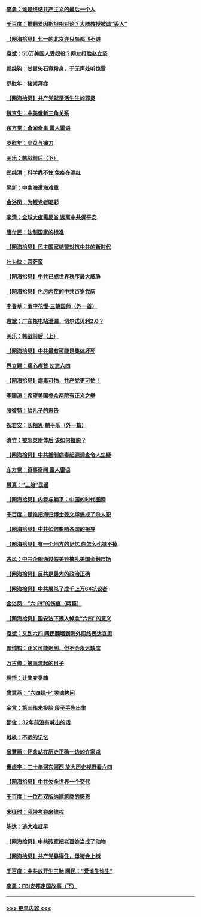 #### [李勇：谁是终结共产主义的最后一个人](../pages/nsc993/n13044397.md?t=06250052) 
#### [千百度：推翻爱因斯坦相对论？大陆教授被讽“丢人”](../pages/nsc993/n13043908.md?t=06250052) 
#### [【网海拾贝】七一的北京连只鸟都飞不进](../pages/nsc993/n13041377.md?t=06250052) 
#### [袁斌：50万美国人受奴役？网友打脸赵立坚](../pages/nsc993/n13041330.md?t=06250052) 
#### [颜纯钩：甘冒矢石竟粉身，于无声处听惊雷](../pages/nsc993/n13041140.md?t=06250052) 
#### [罗慰年：猪崇拜症](../pages/nsc993/n13041071.md?t=06250052) 
#### [【网海拾贝】共产党就是活生生的邪灵](../pages/nsc993/n13036627.md?t=06250052) 
#### [魏京生：中美俄新三角关系](../pages/nsc993/n13035986.md?t=06250052) 
#### [东方觉：奇闻奇事 雷人雷语](../pages/nsc993/n13035878.md?t=06250052) 
#### [罗慰年：韭菜与镰刀](../pages/nsc993/n13034374.md?t=06250052) 
#### [关乐：韩战前后（下）](../pages/nsc993/n13034113.md?t=06250052) 
#### [郑纯清：科学靠不住 免疫在漂红](../pages/nsc993/n13034093.md?t=06250052) 
#### [吴新：中南海遭海难重](../pages/nsc993/n13034084.md?t=06250052) 
#### [金浴凤：为叛党者喝彩](../pages/nsc993/n13034058.md?t=06250052) 
#### [李清：全球大疫需反省 远离中共保平安](../pages/nsc993/n13033784.md?t=06250052) 
#### [唐付民：法制国家的标准](../pages/nsc993/n13032944.md?t=06250052) 
#### [【网海拾贝】民主国家结盟对抗中共的新时代](../pages/nsc993/n13031717.md?t=06250052) 
#### [吐为快：菩萨蛮](../pages/nsc993/n13030033.md?t=06250052) 
#### [【网海拾贝】中共已成世界秩序最大威胁](../pages/nsc993/n13028138.md?t=06250052) 
#### [【网海拾贝】色厉内荏的中共百岁党庆](../pages/nsc993/n13025582.md?t=06250052) 
#### [李春草：雨中花慢‧三朝国师（外一首）](../pages/nsc993/n13025567.md?t=06250052) 
#### [袁斌：广东核电站泄漏，切尔诺贝利2.0？](../pages/nsc993/n13025475.md?t=06250052) 
#### [关乐：韩战前后（上）](../pages/nsc993/n13025387.md?t=06250052) 
#### [【网海拾贝】中共最有可能是集体坏死](../pages/nsc993/n13023101.md?t=06250052) 
#### [界立建：痛心疾首 勿忘六四](../pages/nsc993/n13022339.md?t=06250052) 
#### [【网海拾贝】病毒可怕，共产党更可怕！](../pages/nsc993/n13020728.md?t=06250052) 
#### [李国涛：希望美国参众两院有正义之举](../pages/nsc993/n13020674.md?t=06250052) 
#### [张彼特：给儿子的忠告](../pages/nsc993/n13018934.md?t=06250052) 
#### [祝君安：长相思‧躺平乐（外一篇）](../pages/nsc993/n13018923.md?t=06250052) 
#### [清竹：被邪灵附体后 该如何摆脱？](../pages/nsc993/n13018877.md?t=06250052) 
#### [【网海拾贝】中共抵制病毒起源调查令人生疑](../pages/nsc993/n13017785.md?t=06250052) 
#### [东方觉：奇事奇闻 雷人雷语](../pages/nsc993/n13017577.md?t=06250052) 
#### [慧真：“三胎”民谣](../pages/nsc993/n13017394.md?t=06250052) 
#### [【网海拾贝】内卷与躺平：中国的时代图腾](../pages/nsc993/n13016128.md?t=06250052) 
#### [千百度：是谁把海归博士姜文华逼成了杀人犯](../pages/nsc993/n13015218.md?t=06250052) 
#### [【网海拾贝】中共如何影响各国的报导](../pages/nsc993/n13012599.md?t=06250052) 
#### [【网海拾贝】有一个地方的记忆 你怎么也抹不掉](../pages/nsc993/n13009802.md?t=06250052) 
#### [古风：中共企图通过假美钞搞乱美国金融市场](../pages/nsc993/n13009626.md?t=06250052) 
#### [【网海拾贝】反共是最大的政治正确](../pages/nsc993/n13007051.md?t=06250052) 
#### [【网海拾贝】中共屠杀了成千上万64抗议者](../pages/nsc993/n13002713.md?t=06250052) 
#### [金浴凤：“六·四”的伤痕（两篇）](../pages/nsc993/n13001719.md?t=06250052) 
#### [【网海拾贝】国安法下港人悼念“六四”的意义](../pages/nsc993/n13001039.md?t=06250052) 
#### [袁斌：又到六四 网民翻墙到海外网络表达哀思](../pages/nsc993/n13000995.md?t=06250052) 
#### [颜纯钩：正义可能迟到，但不会永远缺席](../pages/nsc993/n13000920.md?t=06250052) 
#### [万古缘：被血漂起的日子](../pages/nsc993/n13000914.md?t=06250052) 
#### [理悟：计生变奏曲](../pages/nsc993/n13000414.md?t=06250052) 
#### [曾慧燕：“六四绿卡”灵魂拷问](../pages/nsc993/n13000277.md?t=06250052) 
#### [金言：第三孩未投胎 段子手先出生](../pages/nsc993/n13000215.md?t=06250052) 
#### [邵俊：32年前没有喊出的话](../pages/nsc993/n13000181.md?t=06250052) 
#### [戟枫：不远的记忆](../pages/nsc993/n13000121.md?t=06250052) 
#### [曾慧燕：怀念站在历史正确一边的许家屯](../pages/nsc993/n13000073.md?t=06250052) 
#### [惠虎宇：三十年河东河西 放大历史视野看六四](../pages/nsc993/n13000018.md?t=06250052) 
#### [【网海拾贝】中共欠全世界一个交代](../pages/nsc993/n12998706.md?t=06250052) 
#### [千百度：一位西双版纳建筑商的感恩](../pages/nsc993/n12998487.md?t=06250052) 
#### [宋征时：我带考卷来维权](../pages/nsc993/n12994088.md?t=06250052) 
#### [陈达：逃大难赶早](../pages/nsc993/n12993569.md?t=06250052) 
#### [【网海拾贝】中共砖家把老百姓当成了动物](../pages/nsc993/n12993483.md?t=06250052) 
#### [【网海拾贝】共产党靠得住，母猪会上树](../pages/nsc993/n12990730.md?t=06250052) 
#### [千百度：中共放开生三胎 网民：“爱谁生谁生”](../pages/nsc993/n12990644.md?t=06250052) 
#### [李勇：FBI安邦定国故事（下）](../pages/nsc993/n12987854.md?t=06250052) 

----
#### [ >>> 更早内容 <<< ](../indexes/nsc993-earlier.md)
